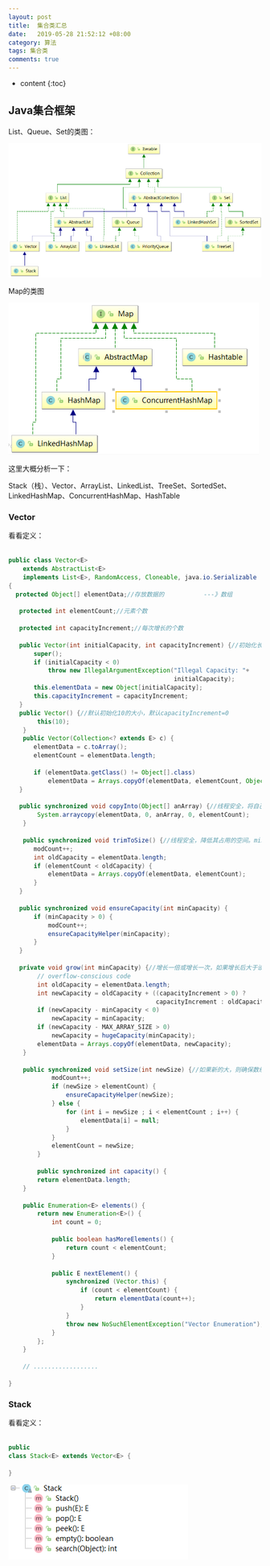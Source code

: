 ```yaml
---
layout: post
title:  集合类汇总
date:   2019-05-28 21:52:12 +08:00
category: 算法
tags: 集合类
comments: true
---
```


* content
{:toc}























## Java集合框架

List、Queue、Set的类图：

![](https://raw.githubusercontent.com/qiuyadongsite/qiuyadongsite.github.io/master/_posts/images/javaset001.png)

Map的类图

![](https://raw.githubusercontent.com/qiuyadongsite/qiuyadongsite.github.io/master/_posts/images/javaset002.png)

这里大概分析一下：

Stack（栈）、Vector、ArrayList、LinkedList、TreeSet、SortedSet、LinkedHashMap、ConcurrentHashMap、HashTable

### Vector

看看定义：

```java

public class Vector<E>
    extends AbstractList<E>
    implements List<E>, RandomAccess, Cloneable, java.io.Serializable
{
  protected Object[] elementData;//存放数据的           ---》数组

   protected int elementCount;//元素个数

   protected int capacityIncrement;//每次增长的个数

   public Vector(int initialCapacity, int capacityIncrement) {//初始化长度，并定义自增个数
       super();
       if (initialCapacity < 0)
           throw new IllegalArgumentException("Illegal Capacity: "+
                                              initialCapacity);
       this.elementData = new Object[initialCapacity];
       this.capacityIncrement = capacityIncrement;
   }
   public Vector() {//默认初始化10的大小，默认capacityIncrement=0
        this(10);
    }
    public Vector(Collection<? extends E> c) {
       elementData = c.toArray();
       elementCount = elementData.length;

       if (elementData.getClass() != Object[].class)
           elementData = Arrays.copyOf(elementData, elementCount, Object[].class);
   }

   public synchronized void copyInto(Object[] anArray) {//线程安全，将自己复制到指定数组中
        System.arraycopy(elementData, 0, anArray, 0, elementCount);
    }

    public synchronized void trimToSize() {//线程安全，降低其占用的空间。minimize the storage of a vector
       modCount++;
       int oldCapacity = elementData.length;
       if (elementCount < oldCapacity) {
           elementData = Arrays.copyOf(elementData, elementCount);
       }
   }

   public synchronized void ensureCapacity(int minCapacity) {
       if (minCapacity > 0) {
           modCount++;
           ensureCapacityHelper(minCapacity);
       }
   }

   private void grow(int minCapacity) {//增长一倍或增长一次，如果增长后大于设置值就用该值否则使用最小值，找个最大的，
        // overflow-conscious code
        int oldCapacity = elementData.length;
        int newCapacity = oldCapacity + ((capacityIncrement > 0) ?
                                         capacityIncrement : oldCapacity);
        if (newCapacity - minCapacity < 0)
            newCapacity = minCapacity;
        if (newCapacity - MAX_ARRAY_SIZE > 0)
            newCapacity = hugeCapacity(minCapacity);
        elementData = Arrays.copyOf(elementData, newCapacity);
    }

    public synchronized void setSize(int newSize) {//如果新的大，则确保数组增一次选个最大的，如果小，剩余的null,大小为newsize
            modCount++;
            if (newSize > elementCount) {
                ensureCapacityHelper(newSize);
            } else {
                for (int i = newSize ; i < elementCount ; i++) {
                    elementData[i] = null;
                }
            }
            elementCount = newSize;
        }

        public synchronized int capacity() {
        return elementData.length;
    }

    public Enumeration<E> elements() {
        return new Enumeration<E>() {
            int count = 0;

            public boolean hasMoreElements() {
                return count < elementCount;
            }

            public E nextElement() {
                synchronized (Vector.this) {
                    if (count < elementCount) {
                        return elementData(count++);
                    }
                }
                throw new NoSuchElementException("Vector Enumeration");
            }
        };
    }

    // ..................

}

```

### Stack

看看定义：

```java

public
class Stack<E> extends Vector<E> {

}

```

![](https://raw.githubusercontent.com/qiuyadongsite/qiuyadongsite.github.io/master/_posts/images/javaset003.png)
